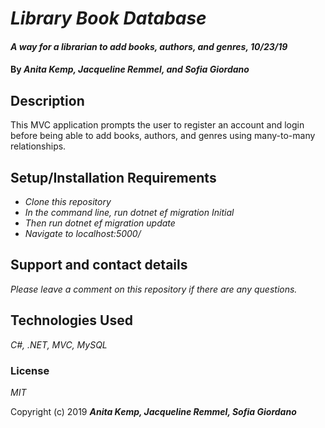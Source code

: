 # _Library Book Database_

#### _A way for a librarian to add books, authors, and genres, 10/23/19_

#### By _Anita Kemp, Jacqueline Remmel, and Sofia Giordano_

## Description

This MVC application prompts the user to register an account and login before being able to add books, authors, and genres using many-to-many relationships.

## Setup/Installation Requirements

* _Clone this repository_
* _In the command line, run dotnet ef migration Initial_
* _Then run dotnet ef migration update_
* _Navigate to localhost:5000/_


## Support and contact details

_Please leave a comment on this repository if there are any questions._

## Technologies Used

_C#, .NET, MVC, MySQL_

### License

*MIT*

Copyright (c) 2019 **_Anita Kemp, Jacqueline Remmel, Sofia Giordano_**
